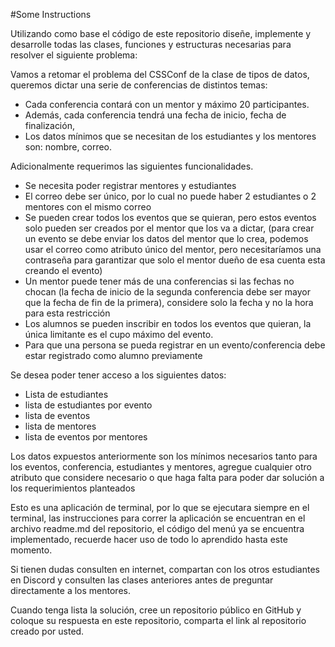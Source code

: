 #Some Instructions

Utilizando como base el código de este repositorio diseñe, implemente y desarrolle todas las clases, funciones y estructuras necesarias para resolver el siguiente problema:

Vamos a retomar el problema del CSSConf de la clase de tipos de datos, queremos dictar una serie de conferencias de distintos temas: 

- Cada conferencia contará con un mentor y máximo 20 participantes. 
- Además, cada conferencia tendrá una fecha de inicio, fecha de finalización, 
- Los datos mínimos que se necesitan de los estudiantes y los mentores son: nombre, correo. 
  
Adicionalmente requerimos las siguientes funcionalidades.

- Se necesita poder registrar mentores y estudiantes
- El correo debe ser único, por lo cual no puede haber 2 estudiantes o 2 mentores con el mismo correo
- Se pueden crear todos los eventos que se quieran, pero estos eventos solo pueden ser creados por el mentor que los va a dictar, (para crear un evento se debe enviar los datos del mentor que lo crea, podemos usar el correo como atributo único del mentor, pero necesitaríamos una contraseña para garantizar que solo el mentor dueño de esa cuenta esta creando el evento)
- Un mentor puede tener más de una conferencias si las fechas no chocan (la fecha de inicio de la segunda conferencia debe ser mayor que la fecha de fin de la primera), considere solo la fecha y no la hora para esta restricción
- Los alumnos se pueden inscribir en todos los eventos que quieran, la única limitante es el cupo máximo del evento.
- Para que una persona se pueda registrar en un evento/conferencia debe estar registrado como alumno previamente


Se desea poder tener acceso a los siguientes datos:

- Lista de estudiantes
- lista de estudiantes por evento
- lista de eventos
- lista de mentores
- lista de eventos por mentores

Los datos expuestos anteriormente son los mínimos necesarios tanto para los eventos, conferencia, estudiantes y mentores, agregue cualquier otro atributo que considere necesario o que haga falta para poder dar solución a los requerimientos planteados

Esto es una aplicación de terminal, por lo que se ejecutara siempre en el terminal, las instrucciones para correr la aplicación se encuentran en el archivo readme.md del repositorio, el código del menú ya se encuentra implementado, recuerde hacer uso de todo lo aprendido hasta este momento.

Si tienen dudas consulten en internet, compartan con los otros estudiantes en Discord y consulten las clases anteriores antes de preguntar directamente a los mentores.

Cuando tenga lista la solución, cree un repositorio público en GitHub y coloque su respuesta en este repositorio, comparta el link al repositorio creado por usted.